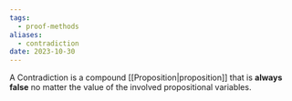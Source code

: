 ```yaml
---
tags:
  - proof-methods
aliases:
  - contradiction
date: 2023-10-30
---
```

A Contradiction is a compound [[Proposition|proposition]] that is **always false** no matter the value of the involved propositional variables.